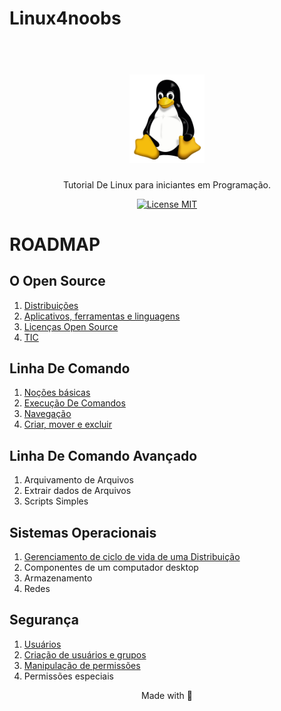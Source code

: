 # Linux4noobs           
<h1 align="center">
<br>
  <img src="./images/Tux.svg" alt="tux" width="120">
<br>
</h1>

<p align="center">Tutorial De Linux para iniciantes em Programação.</p>

<p align="center">
  <a href="https://opensource.org/licenses/MIT">
    <img src="https://img.shields.io/badge/License-MIT-blue.svg" alt="License MIT">
  </a>
</p>

# ROADMAP


## O Open Source
  1. [Distribuições](/1-O%20Open%20Source/1-Distros.md)
  2. [Aplicativos, ferramentas e linguagens](/1-O%20Open%20Source/2-Aplicativos.md)
  3. [Licenças Open Source](1-O%20Open%20Source/3-Licenças.md)
  4. [TIC](/1-O%20Open%20Source/4-TIC.md)
  
## Linha De Comando
  1.  [Noções básicas](/2-Linha%20De%20Comando/1-Básico.md)
  2.  [Execução De Comandos](/2-Linha%20De%20Comando/2-Comandos.md)
  3.  [Navegação](/2-Linha%20De%20Comando/3-Navegação.md)
  4.  [Criar, mover e excluir](/2-Linha%20De%20Comando/4-Mover.md)
  
## Linha De Comando Avançado
  1.  Arquivamento de Arquivos
  2.  Extrair dados de Arquivos
  3.  Scripts Simples
  
## Sistemas Operacionais
  1. [Gerenciamento de ciclo de vida de uma Distribuição](/4-Sistemas%20Operacionais/1-CicloDeVida.md)
  2. Componentes de um computador desktop
  3. Armazenamento 
  4. Redes
  
## Segurança
  1. [Usuários](/5-Segurança/1-Usuários.md)
  2. [Criação de usuários e grupos](/5-Segurança/2-Grupos.md)
  3. [Manipulação de permissões](/5-Segurança/3-Manipulação.md)
  4. Permissões especiais
  
  <p align="center">Made with 💜</p>

